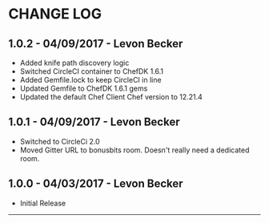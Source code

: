 # CHANGE LOG

## 1.0.2 - 04/09/2017 - Levon Becker
* Added knife path discovery logic
* Switched CircleCI container to ChefDK 1.6.1
* Added Gemfile.lock to keep CircleCI in line
* Updated Gemfile to ChefDK 1.6.1 gems
* Updated the default Chef Client Chef version to 12.21.4

## 1.0.1 - 04/09/2017 - Levon Becker
* Switched to CircleCi 2.0
* Moved Gitter URL to bonusbits room. Doesn't really need a dedicated room.

## 1.0.0 - 04/03/2017 - Levon Becker
* Initial Release

---